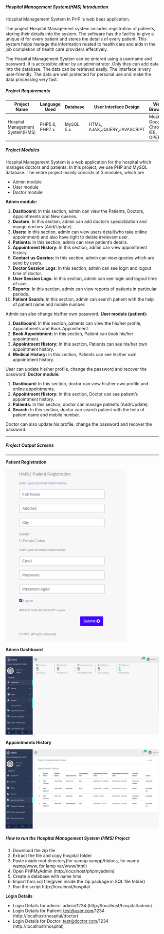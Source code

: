 ##### Hospital Management System(HMS) Introduction

Hospital Management System In PHP is web baes application.

The project Hospital Management system includes registration of patients, storing their details into the system. The software has the facility to give a unique id for every patient and stores the details of every patient. This system helps manage the information related to health care and aids in the job completion of health care providers effectively.

The Hospital Management System can be entered using a username and password. It is accessible either by an administrator .Only they can add data into the database. The data can be retrieved easily. The interface is very user-friendly. The data are well protected for personal use and make the data processing very fast.

##### Project Requirements

| Project Name      | Language Used | Database | User Interface Design | Web Browser | Software |
| ----------- | ----------- |----------- |----------- |----------- | ----------- |
| Hospital Management System(HMS)      | PHP5.6, PHP7.x       | MySQL 5.x | HTML, AJAX,JQUERY,JAVASCRIPT| Mozilla, Google Chrome, IE8, OPERA | XAMPP / Wamp / Mamp/ Lamp (anyone) |

##### Project Modules

Hospital Management System is a web application for the hospital which manages doctors and patients. In this project, we use PHP and MySQL database.
The entire project mainly consists of 3 modules, which are

*   Admin module
*   User module
*   Doctor module

**Admin module:**

1.  **Dashboard:** In this section, admin can view the Patients, Doctors, Appointments and New queries.
2.  **Doctors:** In this section, admin can add doctor’s specialization and mange doctors (Add/Update).
3.  **Users:** In this section, admin can view users detail(who take online appointment) and also have right to delete irrelevant user.
4.  **Patients:** In this section, admin can view patient’s details.
5.  **Appointment History:** In this section, admin can view appointment history.
6.  **Contact us Queries:** In this section, admin can view queries which are send by users.
7.  **Doctor Session Logs:** In this section, admin can see login and logout time of doctor.
8.  **User Session Logs:** In this section, admin can see login and logout time of user.
9.  **Reports:** In this section, admin can view reports of patients in particular periods.
10.  **Patient Search:** In this section, admin can search patient with the help of patient name and mobile number.

Admin can also change his/her own password.
**User module (patient):**

1.  **Dashboard**: In this section, patients can view the his/her profile, Appointments and Book Appointment.
2.  **Book Appointment:** In this section, Patient can book his/her appointment.
3.  **Appointment History:** In this section, Patients can see his/her own appointment history.
4.  **Medical History:** In this section, Patients can see his/her own appointment history.

User can update his/her profile, change the password and recover the password.
**Doctor module:**

1.  **Dashboard:** In this section, doctor can view his/her own profile and online appointments.
2.  **Appointment History:** In this section, Doctor can see patient’s appointment history.
3.  **Patients:** In this section, doctor can manage patients (Add/Update).
4.  **Search:** In this section, doctor can search patient with the help of patient name and mobile number.

Doctor can also update his profile, change the password and recover the password.

* * *

##### Project Output Screens

* * *

**Patient Registration**

![HMS USer Rgistration](assets/images/screenshots/patient-registration.png)

**Admin Dashboard**

![HMS Admin Dashboard](assets/images/screenshots/admin-dashboard.png)

**Appointments History**

![HMS Appointments History](assets/images/screenshots/appointments-history.png)

##### How to run the Hospital Management System (HMS) Project

1. Download the zip file
2. Extract the file and copy hospital folder
3. Paste inside root directory(for xampp xampp/htdocs, for wamp wamp/www, for lamp var/www/html)
4. Open PHPMyAdmin (http://localhost/phpmyadmin)
5. Create a database with name hms
6. Import hms.sql file(given inside the zip package in SQL file folder)
7. Run the script http://localhost/hospital

**Login Details**
- Login Details for admin : admin/1234 (http://localhost/hospital/admin)
- Login Details for Patient: test@user.com/1234 (http://localhost/hospital/doctor)
- Login Details for Doctor: test@doctor.com/1234 (http://localhost/hospital)


